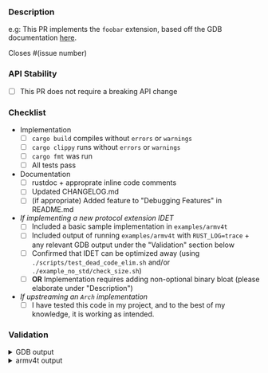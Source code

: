 ### Description

<!-- Please include a brief description of what is being added/changed -->

e.g: This PR implements the `foobar` extension, based off the GDB documentation [here](https://sourceware.org/gdb/onlinedocs/gdb/Remote-Protocol.html).

Closes #(issue number) <!-- if appropriate -->

### API Stability

- [ ] This PR does not require a breaking API change

<!-- If it does require making a breaking API change, please elaborate why -->

### Checklist

- Implementation
  - [ ] `cargo build` compiles without `errors` or `warnings`
  - [ ] `cargo clippy` runs without `errors` or `warnings`
  - [ ] `cargo fmt` was run
  - [ ] All tests pass
- Documentation
  - [ ] rustdoc + approprate inline code comments
  - [ ] Updated CHANGELOG.md
  - [ ] (if appropriate) Added feature to "Debugging Features" in README.md
- _If implementing a new protocol extension IDET_
  - [ ] Included a basic sample implementation in `examples/armv4t`
  - [ ] Included output of running `examples/armv4t` with `RUST_LOG=trace` + any relevant GDB output under the "Validation" section below
  - [ ] Confirmed that IDET can be optimized away (using `./scripts/test_dead_code_elim.sh` and/or `./example_no_std/check_size.sh`)
  - [ ] **OR** Implementation requires adding non-optional binary bloat (please elaborate under "Description")
- _If upstreaming an `Arch` implementation_
  - [ ] I have tested this code in my project, and to the best of my knowledge, it is working as intended.

<!-- If you are implementing `gdbstub` in an open-source project, consider updating the README.md's "Real World Examples" section to link back to your project! -->

### Validation

<!-- example output, from https://github.com/daniel5151/gdbstub/pull/54 -->

<details>
<summary>GDB output</summary>

```
!!!!! EXAMPLE OUTPUT !!!!!

(gdb) info mem
Using memory regions provided by the target.
Num Enb Low Addr   High Addr  Attrs
0   y  	0x00000000 0x100000000 rw nocache
```

</details>

<details>
<summary>armv4t output</summary>

```
!!!!! EXAMPLE OUTPUT !!!!!

    Finished dev [unoptimized + debuginfo] target(s) in 0.01s
     Running `target/debug/examples/armv4t`
loading section ".text" into memory from [0x55550000..0x55550078]
Setting PC to 0x55550000
Waiting for a GDB connection on "127.0.0.1:9001"...
Debugger connected from 127.0.0.1:37142
 TRACE gdbstub::gdbstub_impl > <-- +
 TRACE gdbstub::gdbstub_impl > <-- $qSupported:multiprocess+;swbreak+;hwbreak+;qRelocInsn+;fork-events+;vfork-events+;exec-events+;vContSupported+;QThreadEvents+;no-resumed+;xmlRegisters=i386#6a
 TRACE gdbstub::protocol::response_writer > --> $PacketSize=1000;vContSupported+;multiprocess+;QStartNoAckMode+;ReverseContinue+;ReverseStep+;QDisableRandomization+;QEnvironmentHexEncoded+;QEnvironmentUnset+;QEnvironmentReset+;QStartupWithShell+;QSetWorkingDir+;swbreak+;hwbreak+;qXfer:features:read+;qXfer:memory-map:read+#e4
 TRACE gdbstub::gdbstub_impl              > <-- +
 TRACE gdbstub::gdbstub_impl              > <-- $vMustReplyEmpty#3a
 INFO  gdbstub::gdbstub_impl              > Unknown command: vMustReplyEmpty
 TRACE gdbstub::protocol::response_writer > --> $#00
 TRACE gdbstub::gdbstub_impl              > <-- +
 TRACE gdbstub::gdbstub_impl              > <-- $QStartNoAckMode#b0
 TRACE gdbstub::protocol::response_writer > --> $OK#9a
 TRACE gdbstub::gdbstub_impl              > <-- +
 TRACE gdbstub::gdbstub_impl              > <-- $Hgp0.0#ad
 TRACE gdbstub::protocol::response_writer > --> $OK#9a
 TRACE gdbstub::gdbstub_impl              > <-- $qXfer:features:read:target.xml:0,ffb#79
 TRACE gdbstub::protocol::response_writer > --> $l<target version="1.0"><!-- custom override string --><architecture>armv4t</architecture></target>#bb
 TRACE gdbstub::gdbstub_impl              > <-- $qTStatus#49
 INFO  gdbstub::gdbstub_impl              > Unknown command: qTStatus
 TRACE gdbstub::protocol::response_writer > --> $#00
 TRACE gdbstub::gdbstub_impl              > <-- $?#3f
 TRACE gdbstub::protocol::response_writer > --> $S05#b8
 TRACE gdbstub::gdbstub_impl              > <-- $qfThreadInfo#bb
 TRACE gdbstub::protocol::response_writer > --> $mp01.01#cd
 TRACE gdbstub::gdbstub_impl              > <-- $qsThreadInfo#c8
 TRACE gdbstub::protocol::response_writer > --> $l#6c
 TRACE gdbstub::gdbstub_impl              > <-- $qAttached:1#fa
GDB queried if it was attached to a process with PID 1
 TRACE gdbstub::protocol::response_writer > --> $1#31
 TRACE gdbstub::gdbstub_impl              > <-- $Hc-1#09
 TRACE gdbstub::protocol::response_writer > --> $OK#9a
 TRACE gdbstub::gdbstub_impl              > <-- $qC#b4
 INFO  gdbstub::gdbstub_impl              > Unknown command: qC
 TRACE gdbstub::protocol::response_writer > --> $#00
 TRACE gdbstub::gdbstub_impl              > <-- $g#67
 TRACE gdbstub::protocol::response_writer > --> $00000000000000000000000000000000000000000000000000000000000000000000000000000000000000000000000000000000000000107856341200005555xxxxxxxxxxxxxxxxxxxxxxxxxxxxxxxxxxxxxxxxxxxxxxxxxxxxxxxxxxxxxxxxxxxxxxxxxxxxxxxxxxxxxxxxxxxxxxxxxxxxxxxxxxxxxxxxxxxxxxxxxxxxxxxxxxxxxxxxxxxxxxxxxxxxxxxxxxxxxxxxxxxxxxxxxxxxxxxxxxxxxxxxxxxxxxxxxxxxxxxx10000000#66
 TRACE gdbstub::gdbstub_impl              > <-- $qfThreadInfo#bb
 TRACE gdbstub::protocol::response_writer > --> $mp01.01#cd
 TRACE gdbstub::gdbstub_impl              > <-- $qsThreadInfo#c8
 TRACE gdbstub::protocol::response_writer > --> $l#6c
 TRACE gdbstub::gdbstub_impl              > <-- $qXfer:memory-map:read::0,ffb#18
 TRACE gdbstub::protocol::response_writer > --> $l<?xml version="1.0"?>
<!DOCTYPE memory-map
    PUBLIC "+//IDN gnu.org//DTD GDB Memory Map V1.0//EN"
            "http://sourceware.org/gdb/gdb-memory-map.dtd">
<memory-map>
    <memory type="ram" start="0x0" length="0x100000000"/>
</memory-map>#75
 TRACE gdbstub::gdbstub_impl              > <-- $m55550000,4#61
 TRACE gdbstub::protocol::response_writer > --> $04b02de5#26
 TRACE gdbstub::gdbstub_impl              > <-- $m5554fffc,4#35
 TRACE gdbstub::protocol::response_writer > --> $00000000#7e
 TRACE gdbstub::gdbstub_impl              > <-- $m55550000,4#61
 TRACE gdbstub::protocol::response_writer > --> $04b02de5#26
 TRACE gdbstub::gdbstub_impl              > <-- $m5554fffc,4#35
 TRACE gdbstub::protocol::response_writer > --> $00000000#7e
 TRACE gdbstub::gdbstub_impl              > <-- $m55550000,2#5f
 TRACE gdbstub::protocol::response_writer > --> $04b0#f6
 TRACE gdbstub::gdbstub_impl              > <-- $m5554fffe,2#35
 TRACE gdbstub::protocol::response_writer > --> $0000#7a
 TRACE gdbstub::gdbstub_impl              > <-- $m5554fffc,2#33
 TRACE gdbstub::protocol::response_writer > --> $0000#7a
 TRACE gdbstub::gdbstub_impl              > <-- $m55550000,2#5f
 TRACE gdbstub::protocol::response_writer > --> $04b0#f6
 TRACE gdbstub::gdbstub_impl              > <-- $m5554fffe,2#35
 TRACE gdbstub::protocol::response_writer > --> $0000#7a
 TRACE gdbstub::gdbstub_impl              > <-- $m5554fffc,2#33
 TRACE gdbstub::protocol::response_writer > --> $0000#7a
 TRACE gdbstub::gdbstub_impl              > <-- $m55550000,4#61
 TRACE gdbstub::protocol::response_writer > --> $04b02de5#26
 TRACE gdbstub::gdbstub_impl              > <-- $m5554fffc,4#35
 TRACE gdbstub::protocol::response_writer > --> $00000000#7e
 TRACE gdbstub::gdbstub_impl              > <-- $m55550000,4#61
 TRACE gdbstub::protocol::response_writer > --> $04b02de5#26
 TRACE gdbstub::gdbstub_impl              > <-- $m5554fffc,4#35
 TRACE gdbstub::protocol::response_writer > --> $00000000#7e
 TRACE gdbstub::gdbstub_impl              > <-- $m55550000,4#61
 TRACE gdbstub::protocol::response_writer > --> $04b02de5#26
 TRACE gdbstub::gdbstub_impl              > <-- $m55550000,4#61
 TRACE gdbstub::protocol::response_writer > --> $04b02de5#26
 TRACE gdbstub::gdbstub_impl              > <-- $m55550000,4#61
 TRACE gdbstub::protocol::response_writer > --> $04b02de5#26
 TRACE gdbstub::gdbstub_impl              > <-- $m0,4#fd
 TRACE gdbstub::protocol::response_writer > --> $00000000#7e
```
</details>
